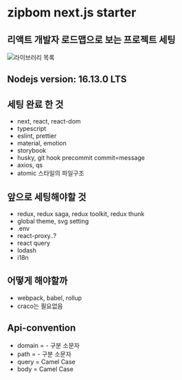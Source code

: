 # zipbom next.js starter

  ## 리액트 개발자 로드맵으로 보는 프로젝트 세팅
  ![라이브러리 목록](https://user-images.githubusercontent.com/50619560/139401702-55d090a8-33bd-4269-a639-7370a4c7a01c.png)

  ## Nodejs version: 16.13.0 LTS
  ## 세팅 완료 한 것
  - next, react, react-dom
  - typescript
  - eslint, prettier
  - material, emotion
  - storybook
  - husky, git hook precommit commit=message
  - axios, qs
  - atomic 스타일의 파일구조

  ## 앞으로 세팅해야할 것
  - redux, redux saga, redux toolkit, redux thunk
  - global theme, svg setting
  - .env
  - react-proxy..?
  - react query
  - lodash
  - i18n

 ## 어떻게 해야할까
  - webpack, babel, rollup
  - craco는 필요없음

 ## Api-convention
  - domain = - 구분 소문자
  - path = - 구분 소문자
  - query = Camel Case
  - body = Camel Case
